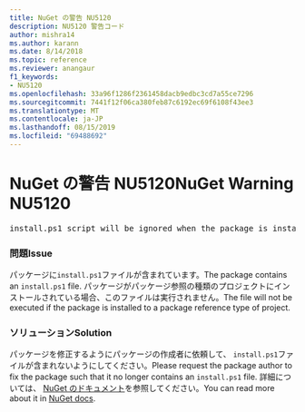 ```yaml
---
title: NuGet の警告 NU5120
description: NU5120 警告コード
author: mishra14
ms.author: karann
ms.date: 8/14/2018
ms.topic: reference
ms.reviewer: anangaur
f1_keywords:
- NU5120
ms.openlocfilehash: 33a96f1286f2361458dacb9edbc3cd7a55ce7296
ms.sourcegitcommit: 7441f12f06ca380feb87c6192ec69f6108f43ee3
ms.translationtype: MT
ms.contentlocale: ja-JP
ms.lasthandoff: 08/15/2019
ms.locfileid: "69488692"
---
```

# <a name="nuget-warning-nu5120"></a><span data-ttu-id="7c8ce-103">NuGet の警告 NU5120</span><span class="sxs-lookup"><span data-stu-id="7c8ce-103">NuGet Warning NU5120</span></span>
<pre>install.ps1 script will be ignored when the package is installed after the migration.</pre>

### <a name="issue"></a><span data-ttu-id="7c8ce-104">問題</span><span class="sxs-lookup"><span data-stu-id="7c8ce-104">Issue</span></span>

<span data-ttu-id="7c8ce-105">パッケージに`install.ps1`ファイルが含まれています。</span><span class="sxs-lookup"><span data-stu-id="7c8ce-105">The package contains an `install.ps1` file.</span></span> <span data-ttu-id="7c8ce-106">パッケージがパッケージ参照の種類のプロジェクトにインストールされている場合、このファイルは実行されません。</span><span class="sxs-lookup"><span data-stu-id="7c8ce-106">The file will not be executed if the package is installed to a package reference type of project.</span></span>


### <a name="solution"></a><span data-ttu-id="7c8ce-107">ソリューション</span><span class="sxs-lookup"><span data-stu-id="7c8ce-107">Solution</span></span>

<span data-ttu-id="7c8ce-108">パッケージを修正するようにパッケージの作成者に依頼して、 `install.ps1`ファイルが含まれないようにしてください。</span><span class="sxs-lookup"><span data-stu-id="7c8ce-108">Please request the package author to fix the package such that it no longer contains an `install.ps1` file.</span></span> <span data-ttu-id="7c8ce-109">詳細については、 [NuGet のドキュメント](https://docs.microsoft.com/en-us/nuget/consume-packages/migrate-packages-config-to-package-reference)を参照してください。</span><span class="sxs-lookup"><span data-stu-id="7c8ce-109">You can read more about it in [NuGet docs](https://docs.microsoft.com/en-us/nuget/consume-packages/migrate-packages-config-to-package-reference).</span></span>

